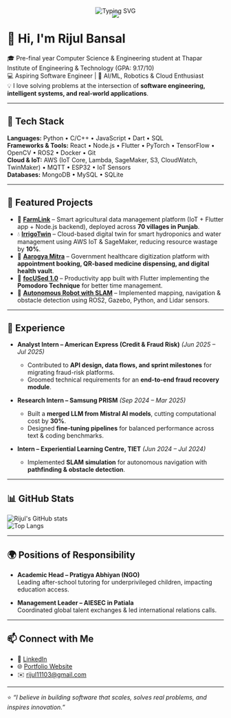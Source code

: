 <p align="center" style="margin-bottom: -20px;">
  <img src="https://capsule-render.vercel.app/api?type=waving&height=160&text=Hey,%20I%20am%20Rijul&fontSize=42&fontColor=ffffff&color=0:1E90FF,50:00CED1,100:00BFFF&animation=fadeIn&stroke=ffffff&strokeWidth=0.6&blur=3&fontAlignY=35&fontAlign=50&background=transparent" />
</p>

<p align="center" style="margin-top: -25px;">
  <img src="https://readme-typing-svg.demolab.com?font=Fira+Code&weight=500&size=18&duration=3500&pause=1000&color=00BFFF&center=true&vCenter=true&multiline=true&width=500&lines=Tinkering+with+tech,+building+cool+stuff;and+learning+along+the+way." alt="Typing SVG" />
</p>




# 👋 Hi, I'm Rijul Bansal  

🎓 Pre-final year Computer Science & Engineering student at Thapar Institute of Engineering & Technology (GPA: 9.17/10)  
💻 Aspiring Software Engineer | 🚀 AI/ML, Robotics & Cloud Enthusiast  
💡 I love solving problems at the intersection of **software engineering, intelligent systems, and real-world applications**.  

---

## 🚀 Tech Stack  
**Languages:** Python • C/C++ • JavaScript • Dart • SQL  
**Frameworks & Tools:** React • Node.js • Flutter • PyTorch • TensorFlow • OpenCV • ROS2 • Docker • Git  
**Cloud & IoT:** AWS (IoT Core, Lambda, SageMaker, S3, CloudWatch, TwinMaker) • MQTT • ESP32 • IoT Sensors  
**Databases:** MongoDB • MySQL • SQLite  

---

## 🌟 Featured Projects  

- 🌾 [**FarmLink**](#) – Smart agricultural data management platform (IoT + Flutter app + Node.js backend), deployed across **70 villages in Punjab**.  
- 💧 [**IrrigoTwin**](#) – Cloud-based digital twin for smart hydroponics and water management using AWS IoT & SageMaker, reducing resource wastage by **10%**.  
- 🏥 [**Aarogya Mitra**](#) – Government healthcare digitization platform with **appointment booking, QR-based medicine dispensing, and digital health vault**.  
- 🎯 [**focUSed 1.0**](#) – Productivity app built with Flutter implementing the **Pomodoro Technique** for better time management.  
- 🤖 [**Autonomous Robot with SLAM**](#) – Implemented mapping, navigation & obstacle detection using ROS2, Gazebo, Python, and Lidar sensors.  

---

## 💼 Experience  

- **Analyst Intern – American Express (Credit & Fraud Risk)** *(Jun 2025 – Jul 2025)*  
  - Contributed to **API design, data flows, and sprint milestones** for migrating fraud-risk platforms.  
  - Groomed technical requirements for an **end-to-end fraud recovery module**.  

- **Research Intern – Samsung PRISM** *(Sep 2024 – Mar 2025)*  
  - Built a **merged LLM from Mistral AI models**, cutting computational cost by **30%**.  
  - Designed **fine-tuning pipelines** for balanced performance across text & coding benchmarks.  

- **Intern – Experiential Learning Centre, TIET** *(Jun 2024 – Jul 2024)*  
  - Implemented **SLAM simulation** for autonomous navigation with **pathfinding & obstacle detection**.  

---

## 📊 GitHub Stats  
![Rijul's GitHub stats](https://github-readme-stats.vercel.app/api?username=RijulBansal&show_icons=true&theme=radical)  
![Top Langs](https://github-readme-stats.vercel.app/api/top-langs/?username=RijulBansal&layout=compact&theme=radical)  

---

## 🌍 Positions of Responsibility  

- **Academic Head – Pratigya Abhiyan (NGO)**  
  Leading after-school tutoring for underprivileged children, impacting education access.  

- **Management Leader – AIESEC in Patiala**  
  Coordinated global talent exchanges & led international relations calls.  

---

## 📫 Connect with Me  
- 🔗 [LinkedIn](https://www.linkedin.com/in/rijul-bansal/)  
- 🌐 [Portfolio Website](https://rijulbansal.vercel.app/)  
- ✉️ rijul11103@gmail.com  

---

⭐ *“I believe in building software that scales, solves real problems, and inspires innovation.”*  
